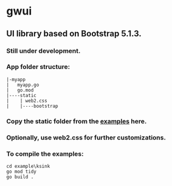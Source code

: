 # gwui
## UI library based on Bootstrap 5.1.3.
### Still  under development.
### App folder structure:
```
|-myapp
|   myapp.go
|   go.mod
|----static
|    | web2.css
|    |----bootstrap
```
### Copy the static folder from the [examples](./examples) here.
### Optionally, use web2.css for further customizations.
###
### To compile the examples:
```
cd example\ksink
go mod tidy
go build .
```
